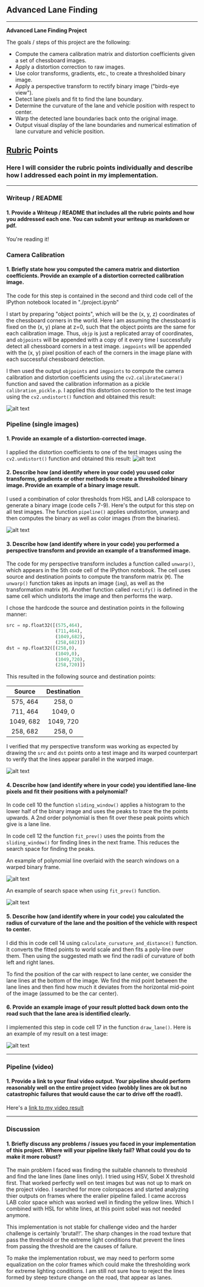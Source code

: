 ## Advanced Lane Finding

---

**Advanced Lane Finding Project**

The goals / steps of this project are the following:

* Compute the camera calibration matrix and distortion coefficients given a set of chessboard images.
* Apply a distortion correction to raw images.
* Use color transforms, gradients, etc., to create a thresholded binary image.
* Apply a perspective transform to rectify binary image ("birds-eye view").
* Detect lane pixels and fit to find the lane boundary.
* Determine the curvature of the lane and vehicle position with respect to center.
* Warp the detected lane boundaries back onto the original image.
* Output visual display of the lane boundaries and numerical estimation of lane curvature and vehicle position.

[//]: # (Image References)

[image1]: ./output_images/undistort_output.png "Undistorted"
[image2]: ./output_images/undistorted_scene.png "Road Transformed"
[image3]: ./output_images/binary_color_combined.png "Binary Example"
[image4]: ./output_images/unwarped.png "Warp Example"
[image5]: ./output_images/sliding_window.png "Fit Visual"
[image6]: ./output_images/sliding_window_prev.png "Fit Prev Visual"
[image7]: ./output_images/frame_output.png "Output Visual"
[video1]: ./project_video.mp4 "Video"

## [Rubric](https://review.udacity.com/#!/rubrics/571/view) Points

### Here I will consider the rubric points individually and describe how I addressed each point in my implementation.  

---

### Writeup / README

#### 1. Provide a Writeup / README that includes all the rubric points and how you addressed each one.  You can submit your writeup as markdown or pdf. 

You're reading it!

### Camera Calibration

#### 1. Briefly state how you computed the camera matrix and distortion coefficients. Provide an example of a distortion corrected calibration image.

The code for this step is contained in the second and third code cell of the IPython notebook located in "./project.ipynb"

I start by preparing "object points", which will be the (x, y, z) coordinates of the chessboard corners in the world. Here I am assuming the chessboard is fixed on the (x, y) plane at z=0, such that the object points are the same for each calibration image.  Thus, `objp` is just a replicated array of coordinates, and `objpoints` will be appended with a copy of it every time I successfully detect all chessboard corners in a test image.  `imgpoints` will be appended with the (x, y) pixel position of each of the corners in the image plane with each successful chessboard detection.  

I then used the output `objpoints` and `imgpoints` to compute the camera calibration and distortion coefficients using the `cv2.calibrateCamera()` function and saved the calibration information as a pickle `calibration_pickle.p`.  I applied this distortion correction to the test image using the `cv2.undistort()` function and obtained this result: 

![alt text][image1]

### Pipeline (single images)

#### 1. Provide an example of a distortion-corrected image.

I applied the distortion coefficients to one of the test images using the `cv2.undistort()` function and obtained this result:
![alt text][image2]

#### 2. Describe how (and identify where in your code) you used color transforms, gradients or other methods to create a thresholded binary image.  Provide an example of a binary image result.

I used a combination of color thresholds from HSL and LAB colorspace to generate a binary image (code cells 7-9).  Here's the output for this step on all test images. The function `pipeline()` applies undistortion, unwarp and then computes the binary as well as color images (from the binaries).

![alt text][image3]

#### 3. Describe how (and identify where in your code) you performed a perspective transform and provide an example of a transformed image.

The code for my perspective transform includes a function called `unwarp()`, which appears in the 5th code cell of the IPython notebook. The cell uses source and destination points to compute the transform matrix (`M`). The `unwarp()` function takes as inputs an image (`img`), as well as the transformation matrix (`M`). Another function called `rectify()` is defined in the same cell which undistorts the image and then performs the warp.

I chose the hardcode the source and destination points in the following manner:

```python
src = np.float32([(575,464),
                  (711,464), 
                  (1049,682), 
                  (258,682)])
dst = np.float32([(258,0),
                  (1049,0),
                  (1049,720),
                  (258,720)])
```

This resulted in the following source and destination points:

| Source        | Destination   |
|:-------------:|:-------------:| 
| 575, 464      | 258, 0        | 
| 711, 464      | 1049, 0       |
| 1049, 682     | 1049, 720     |
| 258, 682      | 258, 0        |

I verified that my perspective transform was working as expected by drawing the `src` and `dst` points onto a test image and its warped counterpart to verify that the lines appear parallel in the warped image.

![alt text][image4]

#### 4. Describe how (and identify where in your code) you identified lane-line pixels and fit their positions with a polynomial?

In code cell 10 the function `sliding_window()` applies a histogram to the lower half of the binary image and uses the peaks to trace the the points upwards. A 2nd order polynomial is then fit over these peak points which give is a lane line.


In code cell 12 the function `fit_prev()` uses the points from the `sliding_window()` for finding lines in the next frame. This reduces the search space for finding the peaks. 

An example of polynomial line overlaid with the search windows on a warped binary frame.

![alt text][image5]

An example of search space when using `fit_prev()` function.

![alt text][image6]

#### 5. Describe how (and identify where in your code) you calculated the radius of curvature of the lane and the position of the vehicle with respect to center.

I did this in code cell 14 using `calculate_curvature_and_distance()` function.
It converts the fitted points to world scale and then fits a poly-line over them. Then using the suggested math we find the radii of curvature of both left and right lanes. 

To find the position of the car with respect to lane center, we consider the lane lines at the bottom of the image. We find the mid point between the lane lines and then find how much it deviates from the horizontal mid-point of the image (assumed to be the car center).

#### 6. Provide an example image of your result plotted back down onto the road such that the lane area is identified clearly.

I implemented this step in code cell 17 in the function `draw_lane()`.  Here is an example of my result on a test image:

![alt text][image7]

---

### Pipeline (video)

#### 1. Provide a link to your final video output.  Your pipeline should perform reasonably well on the entire project video (wobbly lines are ok but no catastrophic failures that would cause the car to drive off the road!).

Here's a [link to my video result](./output_videos/project_video.mp4)

---

### Discussion

#### 1. Briefly discuss any problems / issues you faced in your implementation of this project.  Where will your pipeline likely fail?  What could you do to make it more robust?

The main problem I faced was finding the suitable channels to threshold and find the lane lines (lane lines only). I tried using HSV, Sobel X threshold first. That worked perfectly well on test images but was not up to mark on the project video. I searched for more colorspaces and started analyzing thier outputs on frames where the eralier pipeline failed. I came accross LAB color space which was worked well in finding the yellow lines. Which I combined with HSL for white lines, at this point sobel was not needed anymore.

This implementation is not stable for challenge video and the harder challenge is certainly 'brutal!!'. The sharp changes in the road texture that pass the threshold or the extreme light conditions that prevent the lines from passing the 
threshold are the causes of failure. 

To make the implementation robust, we may need to perform some equalization on the color frames which could make the thresholding work for extreme lighting conditions. I am still not sure how to reject the lines formed by steep texture change on the road, that appear as lanes.